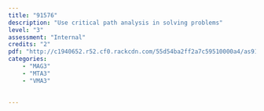 ```yaml
---
title: "91576"
description: "Use critical path analysis in solving problems"
level: "3"
assessment: "Internal"
credits: "2"
pdf: "http://c1940652.r52.cf0.rackcdn.com/55d54ba2ff2a7c59510000a4/as91576.pdf"
categories:
    - "MAG3"
    - "MTA3"
    - "VMA3"
    
    
---
```

